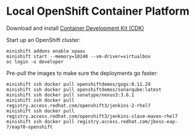 # Local OpenShift Container Platform

Download and install [Container Development Kit (CDK)](https://developers.redhat.com/products/cdk/download/)

Start up an OpenShift cluster:

```
minishift addons enable xpaas
minishift start --memory=10240 --vm-driver=virtualbox
oc login -u developer
```

Pre-pull the images to make sure the deployments go faster:

```
minishift ssh docker pull openshiftdemos/gogs:0.11.29
minishift ssh docker pull openshiftdemos/sonarqube:latest
minishift ssh docker pull sonatype/nexus3:3.6.1
minishift ssh docker pull registry.access.redhat.com/openshift3/jenkins-2-rhel7
minishift ssh docker pull registry.access.redhat.com/openshift3/jenkins-slave-maven-rhel7
minishift ssh docker pull registry.access.redhat.com/jboss-eap-7/eap70-openshift
```
